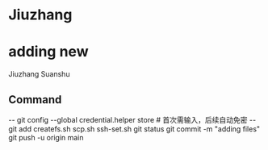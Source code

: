 # Jiuzhang

# adding new
Jiuzhang  Suanshu

## Command

-- git config --global credential.helper store  # 首次需输入，后续自动免密
-- git add createfs.sh scp.sh ssh-set.sh
  git status
  git commit -m "adding files"
  git push -u origin main
